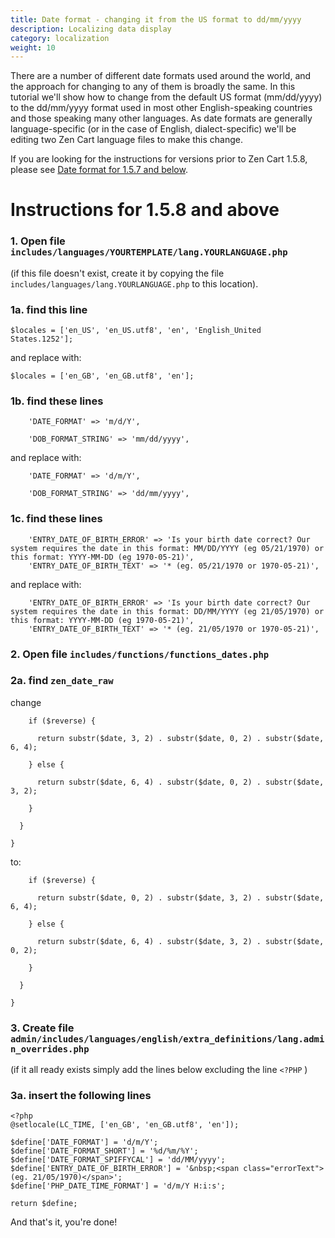 ```yaml
---
title: Date format - changing it from the US format to dd/mm/yyyy
description: Localizing data display 
category: localization
weight: 10
---
```


There are a number of different date formats used around the world, and the approach for changing to any of them is broadly the same. In this tutorial we'll show how to change from the default US format (mm/dd/yyyy) to the dd/mm/yyyy format used in most other English-speaking countries and those speaking many other languages. As date formats are generally language-specific (or in the case of English, dialect-specific) we'll be editing two Zen Cart language files to make this change.  

If you are looking for the instructions for versions prior to Zen Cart 1.5.8, please see [Date format for 1.5.7 and below](/user/localization/changing_date_format_157/). 


# Instructions for 1.5.8 and above 

### 1. Open file `includes/languages/YOURTEMPLATE/lang.YOURLANGUAGE.php`

(if this file doesn't exist, create it by copying the file `includes/languages/lang.YOURLANGUAGE.php` to this location).  

### 1a. find this line

```
$locales = ['en_US', 'en_US.utf8', 'en', 'English_United States.1252'];
```
and replace with:  

```
$locales = ['en_GB', 'en_GB.utf8', 'en'];
```

### 1b. find these lines 

```
    'DATE_FORMAT' => 'm/d/Y',

    'DOB_FORMAT_STRING' => 'mm/dd/yyyy',
```

and replace with:  

```
    'DATE_FORMAT' => 'd/m/Y',

    'DOB_FORMAT_STRING' => 'dd/mm/yyyy',
```

### 1c. find these lines 

```
    'ENTRY_DATE_OF_BIRTH_ERROR' => 'Is your birth date correct? Our system requires the date in this format: MM/DD/YYYY (eg 05/21/1970) or this format: YYYY-MM-DD (eg 1970-05-21)',
    'ENTRY_DATE_OF_BIRTH_TEXT' => '* (eg. 05/21/1970 or 1970-05-21)',
```

and replace with:  

```
    'ENTRY_DATE_OF_BIRTH_ERROR' => 'Is your birth date correct? Our system requires the date in this format: DD/MM/YYYY (eg 21/05/1970) or this format: YYYY-MM-DD (eg 1970-05-21)',
    'ENTRY_DATE_OF_BIRTH_TEXT' => '* (eg. 21/05/1970 or 1970-05-21)',
```

### 2. Open file `includes/functions/functions_dates.php`

### 2a. find `zen_date_raw`

change
```
    if ($reverse) {

      return substr($date, 3, 2) . substr($date, 0, 2) . substr($date, 6, 4);

    } else {

      return substr($date, 6, 4) . substr($date, 0, 2) . substr($date, 3, 2);

    }

  }

}
```

to: 

```
    if ($reverse) {

      return substr($date, 0, 2) . substr($date, 3, 2) . substr($date, 6, 4);

    } else {

      return substr($date, 6, 4) . substr($date, 3, 2) . substr($date, 0, 2);

    }

  }

}  
```



### 3. Create file `admin/includes/languages/english/extra_definitions/lang.admin_overrides.php`

(if it all ready exists simply add the lines below excluding the line `<?PHP` )

### 3a. insert the following lines

```
<?php
@setlocale(LC_TIME, ['en_GB', 'en_GB.utf8', 'en']);

$define['DATE_FORMAT'] = 'd/m/Y';
$define['DATE_FORMAT_SHORT'] = '%d/%m/%Y';
$define['DATE_FORMAT_SPIFFYCAL'] = 'dd/MM/yyyy';
$define['ENTRY_DATE_OF_BIRTH_ERROR'] = '&nbsp;<span class="errorText">(eg. 21/05/1970)</span>';
$define['PHP_DATE_TIME_FORMAT'] = 'd/m/Y H:i:s';

return $define;

```

And that's it, you're done!  

